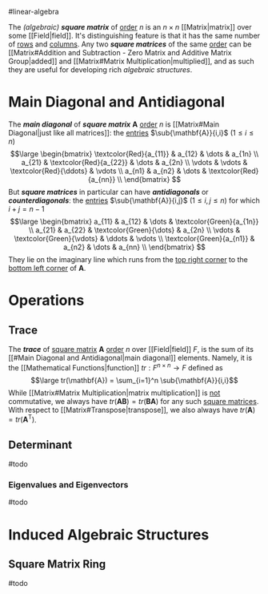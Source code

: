 #linear-algebra 

The *(algebraic)* ***square matrix*** of <u>order</u> $n$ is an $n \times n$ [[Matrix|matrix]] over some [[Field|field]]. It's distinguishing feature is that it has the same number of <u>rows</u> and <u>columns</u>. Any two ***square matrices*** of the same <u>order</u> can be [[Matrix#Addition and Subtraction - Zero Matrix and Additive Matrix Group|added]] and [[Matrix#Matrix Multiplication|multiplied]], and as such they are useful for developing rich *algebraic structures*.

# Main Diagonal and Antidiagonal
The ***main diagonal*** of ***square matrix*** $\mathbf{A}$ <u>order</u> $n$ is [[Matrix#Main Diagonal|just like all matrices]]: the <u>entries</u> $\sub{\mathbf{A}}{i,i}$ ($1 \leq i \leq n$)
$$\large
\begin{bmatrix}
\textcolor{Red}{a_{11}} & a_{12} & \dots & a_{1n} \\
a_{21} & \textcolor{Red}{a_{22}} & \dots & a_{2n} \\
\vdots & \vdots & \textcolor{Red}{\ddots} & \vdots \\
a_{n1} & a_{n2} & \dots & \textcolor{Red}{a_{nn}} \\
\end{bmatrix}
$$
But ***square matrices*** in particular can have ***antidiagonals*** or ***counterdiagonals***: the <u>entries</u> $\sub{\mathbf{A}}{i,j}$ ($1 \leq i,j \leq n$) for which $i + j = n - 1$
$$\large
\begin{bmatrix}
a_{11} & a_{12} & \dots & \textcolor{Green}{a_{1n}} \\
a_{21} & a_{22} & \textcolor{Green}{\dots} & a_{2n} \\
\vdots & \textcolor{Green}{\vdots} & \ddots & \vdots \\
\textcolor{Green}{a_{n1}} & a_{n2} & \dots & a_{nn} \\
\end{bmatrix}
$$
They lie on the imaginary line which runs from the <u>top right corner</u> to the <u>bottom left corner</u> of $\mathbf{A}$.




# Operations
## Trace
The ***trace*** of <u>square matrix</u> $\mathbf{A}$ <u>order</u> $n$ over [[Field|field]] $F$, is the sum of its [[#Main Diagonal and Antidiagonal|main diagonal]] elements. Namely, it is the [[Mathematical Functions|function]] $tr: F^{n \times n} \to F$ defined as
$$\large tr(\mathbf{A}) = \sum_{i=1}^n \sub{\mathbf{A}}{i,i}$$
While [[Matrix#Matrix Multiplication|matrix multiplication]] is <u>not</u> commutative, we always have $tr(\mathbf{A}\mathbf{B}) = tr(\mathbf{B \mathbf{A}})$ for any such <u>square matrices</u>. With respect to [[Matrix#Transpose|transpose]], we also always have $tr(\mathbf{A}) = tr(\mathbf{A}^{\mathrm{T}})$.

## Determinant
#todo

### Eigenvalues and Eigenvectors
#todo

# Induced Algebraic Structures
## Square Matrix Ring





#todo

